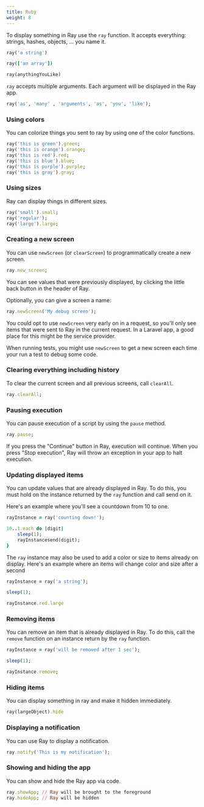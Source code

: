 ```yaml
---
title: Ruby
weight: 8
---
```


To display something in Ray use the `ray` function. It accepts everything: strings, hashes, objects, ... you name it.

```ruby
ray('a string')

ray(['an array'])

ray(anythingYouLike)
```

`ray` accepts multiple arguments. Each argument will be displayed in the Ray app.

```ruby
ray('as', 'many' , 'arguments', 'as', 'you', 'like');
```

### Using colors

You can colorize things you sent to ray by using one of the color functions.

```ruby
ray('this is green').green;
ray('this is orange').orange;
ray('this is red').red;
ray('this is blue').blue;
ray('this is purple').purple;
ray('this is gray').gray;
```

### Using sizes

Ray can display things in different sizes.

```ruby
ray('small').small;
ray('regular');
ray('large').large;
```

### Creating a new screen

You can use `newScreen` (or `clearScreen`) to programmatically create a new screen.

```ruby
ray.new_screen; 
```

You can see values that were previously displayed, by clicking the little back button in the header of Ray.

Optionally, you can give a screen a name:

```ruby
ray.newScreen('My debug screen');
```

You could opt to use `newScreen` very early on in a request, so you'll only see items that were sent to Ray in the
current request. In a Laravel app, a good place for this might be the service provider.

When running tests, you might use `newScreen` to get a new screen each time your run a test to debug some
code.

### Clearing everything including history

To clear the current screen and all previous screens, call `clearAll`.

```ruby
ray.clearAll; 
```

### Pausing execution

You can pause execution of a script by using the `pause` method.

```ruby
ray.pause;
```

If you press the "Continue" button in Ray, execution will continue. When you press "Stop execution", Ray will throw an
exception in your app to halt execution.

### Updating displayed items

You can update values that are already displayed in Ray. To do this, you must hold on the instance returned by the `ray`
function and call send on it.

Here's an example where you'll see a countdown from 10 to one.

```ruby
rayInstance = ray('counting down!');

10..1.each do |digit|
    sleep(1);
    rayInstancesend(digit);
}
```

The `ray` instance may also be used to add a color or size to items already on display. Here's an example where an
items will change color and size after a second

```ruby
rayInstance = ray('a string');

sleep(1);

rayInstance.red.large
```

### Removing items

You can remove an item that is already displayed in Ray. To do this, call the `remove` function on an instance return by
the `ray` function.

```ruby
rayInstance = ray('will be removed after 1 sec');

sleep(1);

rayInstance.remove;
```

### Hiding items

You can display something in ray and make it hidden immediately.

```ruby
ray(largeObject).hide
```

### Displaying a notification

You can use Ray to display a notification.

```ruby
ray.notify('This is my notification');
```

### Showing and hiding the app

You can show and hide the Ray app via code.

```ruby
ray.showApp; // Ray will be brought to the foreground
ray.hideApp; // Ray will be hidden
```

